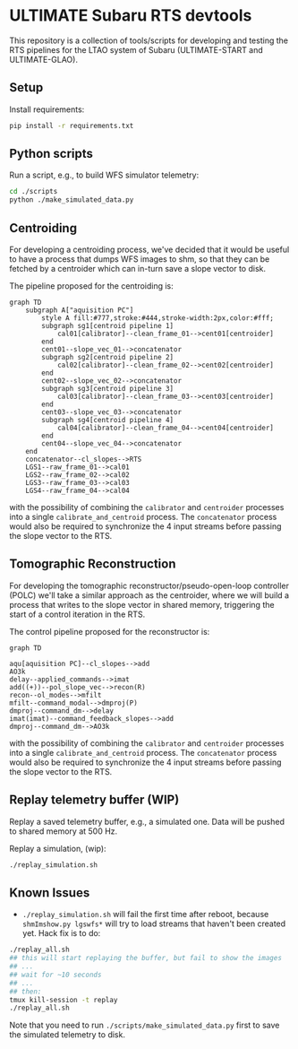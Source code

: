 # ULTIMATE Subaru RTS devtools
This repository is a collection of tools/scripts for developing and testing the RTS pipelines for the LTAO system of Subaru (ULTIMATE-START and ULTIMATE-GLAO).

## Setup
Install requirements:
```bash
pip install -r requirements.txt
```

## Python scripts
Run a script, e.g., to build WFS simulator telemetry:
```bash
cd ./scripts
python ./make_simulated_data.py
```

## Centroiding
For developing a centroiding process, we've decided that it would be useful to have a process that dumps WFS images to shm, so that they can be fetched by a centroider which can in-turn save a slope vector to disk.

The pipeline proposed for the centroiding is:
```mermaid
graph TD
    subgraph A["aquisition PC"]
        style A fill:#777,stroke:#444,stroke-width:2px,color:#fff;
        subgraph sg1[centroid pipeline 1]
            cal01[calibrator]--clean_frame_01-->cent01[centroider]
        end
        cent01--slope_vec_01-->concatenator
        subgraph sg2[centroid pipeline 2]
            cal02[calibrator]--clean_frame_02-->cent02[centroider]
        end
        cent02--slope_vec_02-->concatenator
        subgraph sg3[centroid pipeline 3]
            cal03[calibrator]--clean_frame_03-->cent03[centroider]
        end
        cent03--slope_vec_03-->concatenator
        subgraph sg4[centroid pipeline 4]
            cal04[calibrator]--clean_frame_04-->cent04[centroider]
        end
        cent04--slope_vec_04-->concatenator
    end
    concatenator--cl_slopes-->RTS
    LGS1--raw_frame_01-->cal01
    LGS2--raw_frame_02-->cal02
    LGS3--raw_frame_03-->cal03
    LGS4--raw_frame_04-->cal04
```
with the possibility of combining the `calibrator` and `centroider` processes into a single `calibrate_and_centroid` process. The `concatenator` process would also be required to synchronize the 4 input streams before passing the slope vector to the RTS.

## Tomographic Reconstruction
For developing the tomographic reconstructor/pseudo-open-loop controller (POLC) we'll take a similar approach as the centroider, where we will build a process that writes to the slope vector in shared memory, triggering the start of a control iteration in the RTS.

The control pipeline proposed for the reconstructor is:
```mermaid
graph TD

aqu[aquisition PC]--cl_slopes-->add
AO3k
delay--applied_commands-->imat
add((+))--pol_slope_vec-->recon(R)
recon--ol_modes-->mfilt
mfilt--command_modal-->dmproj(P)
dmproj--command_dm-->delay
imat(imat)--command_feedback_slopes-->add
dmproj--command_dm-->AO3k
```
with the possibility of combining the `calibrator` and `centroider` processes into a single `calibrate_and_centroid` process. The `concatenator` process would also be required to synchronize the 4 input streams before passing the slope vector to the RTS.

## Replay telemetry buffer (WIP)
Replay a saved telemetry buffer, e.g., a simulated one. Data will be pushed to shared memory at 500 Hz.

Replay a simulation, (wip):
```bash
./replay_simulation.sh
```
## Known Issues
 - `./replay_simulation.sh` will fail the first time after reboot, because `shmImshow.py lgswfs*` will try to load streams that haven't been created yet. Hack fix is to do:
 ```bash
 ./replay_all.sh
 ## this will start replaying the buffer, but fail to show the images
 ## ...
 ## wait for ~10 seconds
 ## ...
 ## then:
 tmux kill-session -t replay
 ./replay_all.sh
 ```
 Note that you need to run `./scripts/make_simulated_data.py` first to save the simulated telemetry to disk.
